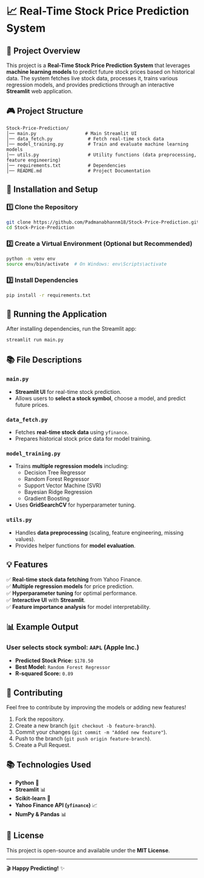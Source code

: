 # 📈 Real-Time Stock Price Prediction System

## 📌 Project Overview

This project is a **Real-Time Stock Price Prediction System** that leverages **machine learning models** to predict future stock prices based on historical data. The system fetches live stock data, processes it, trains various regression models, and provides predictions through an interactive **Streamlit** web application.

## 🎮 Project Structure

```
Stock-Price-Prediction/
│── main.py                  # Main Streamlit UI
│── data_fetch.py             # Fetch real-time stock data
│── model_training.py         # Train and evaluate machine learning models
│── utils.py                  # Utility functions (data preprocessing, feature engineering)
│── requirements.txt          # Dependencies
│── README.md                 # Project Documentation
```

## 🔧 Installation and Setup

### 1️⃣ Clone the Repository

```sh
git clone https://github.com/Padmanabhannm18/Stock-Price-Prediction.git
cd Stock-Price-Prediction
```

### 2️⃣ Create a Virtual Environment (Optional but Recommended)

```sh
python -m venv env
source env/bin/activate  # On Windows: env\Scripts\activate
```

### 3️⃣ Install Dependencies

```sh
pip install -r requirements.txt
```

## 🚀 Running the Application

After installing dependencies, run the Streamlit app:

```sh
streamlit run main.py
```

## 📚 File Descriptions

### `main.py`

- **Streamlit UI** for real-time stock prediction.
- Allows users to **select a stock symbol**, choose a model, and predict future prices.

### `data_fetch.py`

- Fetches **real-time stock data** using `yfinance`.
- Prepares historical stock price data for model training.

### `model_training.py`

- Trains **multiple regression models** including:
  - Decision Tree Regressor
  - Random Forest Regressor
  - Support Vector Machine (SVR)
  - Bayesian Ridge Regression
  - Gradient Boosting
- Uses **GridSearchCV** for hyperparameter tuning.

### `utils.py`

- Handles **data preprocessing** (scaling, feature engineering, missing values).
- Provides helper functions for **model evaluation**.

## 💡 Features

✅ **Real-time stock data fetching** from Yahoo Finance.\
✅ **Multiple regression models** for price prediction.\
✅ **Hyperparameter tuning** for optimal performance.\
✅ **Interactive UI** with **Streamlit**.\
✅ **Feature importance analysis** for model interpretability.

## 📊 Example Output

### **User selects stock symbol: ****`AAPL`**** (Apple Inc.)**

- **Predicted Stock Price:** `$178.50`
- **Best Model:** `Random Forest Regressor`
- **R-squared Score:** `0.89`

## 💪 Contributing

Feel free to contribute by improving the models or adding new features!

1. Fork the repository.
2. Create a new branch (`git checkout -b feature-branch`).
3. Commit your changes (`git commit -m "Added new feature"`).
4. Push to the branch (`git push origin feature-branch`).
5. Create a Pull Request.

## 📚 Technologies Used

- **Python** 🐍
- **Streamlit** 📊
- **Scikit-learn** 🤖
- **Yahoo Finance API (****`yfinance`****)** 📈
- **NumPy & Pandas** 📊

## 💎 License

This project is open-source and available under the **MIT License**.

---

🎬 **Happy Predicting!** ✨

